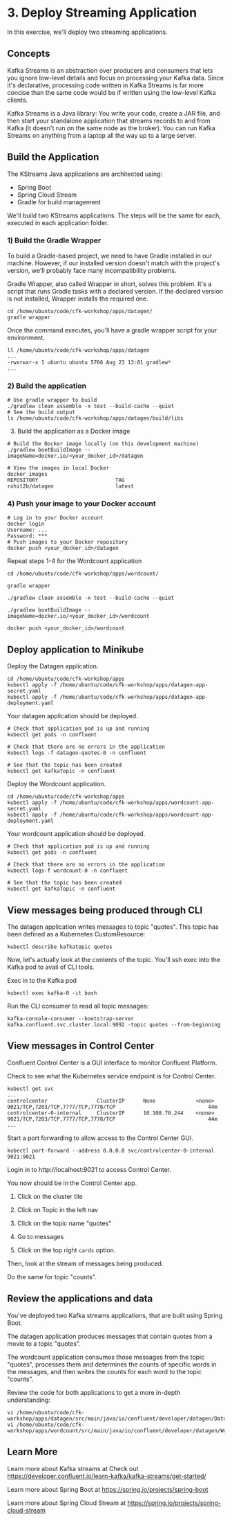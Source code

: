 # 3. Deploy Streaming Application

In this exercise, we'll deploy two streaming applications.

## Concepts

Kafka Streams is an abstraction over producers and consumers that lets you ignore low-level details and focus on processing your Kafka data. Since it's declarative, processing code written in Kafka Streams is far more concise than the same code would be if written using the low-level Kafka clients.

Kafka Streams is a Java library: You write your code, create a JAR file, and then start your standalone application that streams records to and from Kafka (it doesn't run on the same node as the broker). You can run Kafka Streams on anything from a laptop all the way up to a large server.

## Build the Application

The KStreams Java applications are architected using: 

- Spring Boot
- Spring Cloud Stream
- Gradle for build management

We'll build two KStreams applications. The steps will be the same for each, executed in each application folder.


### 1) Build the Gradle Wrapper

To build a Gradle-based project, we need to have Gradle installed in our machine. However, if our installed version doesn't match with the project's version, we'll probably face many incompatibility problems.

Gradle Wrapper, also called Wrapper in short, solves this problem. It's a script that runs Gradle tasks with a declared version. If the declared version is not installed, Wrapper installs the required one.

```
cd /home/ubuntu/code/cfk-workshop/apps/datagen/
gradle wrapper
```

Once the command executes, you'll have a gradle wrapper script for your environment. 

```
ll /home/ubuntu/code/cfk-workshop/apps/datagen
...
-rwxrwxr-x 1 ubuntu ubuntu 5766 Aug 23 13:01 gradlew*
...
```

### 2) Build the application

```
# Use gradle wrapper to build
./gradlew clean assemble -x test --build-cache --quiet
# See the build output
ls /home/ubuntu/code/cfk-workshop/apps/datagen/build/libs
```

3) Build the application as a Docker image

```
# Build the Docker image locally (on this development machine)
./gradlew bootBuildImage --imageName=docker.io/<your_docker_id>/datagen

# View the images in local Docker
docker images
REPOSITORY                         TAG
rohit2b/datagen                    latest
```

### 4) Push your image to your Docker account

```
# Log in to your Docker account
docker login
Username: ...
Password: ***
# Push images to your Docker repository
docker push <your_docker_id>/datagen
```

Repeat steps 1-4 for the Wordcount application

```
cd /home/ubuntu/code/cfk-workshop/apps/wordcount/

gradle wrapper

./gradlew clean assemble -x test --build-cache --quiet

./gradlew bootBuildImage --imageName=docker.io/<your_docker_id>/wordcount

docker push <your_docker_id>/wordcount
```

## Deploy application to Minikube

Deploy the Datagen application.

```
cd /home/ubuntu/code/cfk-workshop/apps
kubectl apply -f /home/ubuntu/code/cfk-workshop/apps/datagen-app-secret.yaml
kubectl apply -f /home/ubuntu/code/cfk-workshop/apps/datagen-app-deployment.yaml
```

Your datagen application should be deployed.

```
# Check that application pod is up and running
kubectl get pods -n confluent

# Check that there are no errors in the application
kubectl logs -f datagen-quotes-0 -n confluent

# See that the topic has been created
kubectl get kafkaTopic -n confluent
```

Deploy the Wordcount application.

```
cd /home/ubuntu/code/cfk-workshop/apps
kubectl apply -f /home/ubuntu/code/cfk-workshop/apps/wordcount-app-secret.yaml
kubectl apply -f /home/ubuntu/code/cfk-workshop/apps/wordcount-app-deployment.yaml
```

Your wordcount application should be deployed.

```
# Check that application pod is up and running
kubectl get pods -n confluent

# Check that there are no errors in the application
kubectl logs-f wordcount-0 -n confluent

# See that the topic has been created
kubectl get kafkaTopic -n confluent
```

## View messages being produced through CLI

The datagen application writes messages to topic "quotes". This topic has been defined as a Kubernetes CustomResource:

```
kubectl describe kafkatopic quotes
```

Now, let's actually look at the contents of the topic. You'll ssh exec into the Kafka pod to avail of CLI tools.

Exec in to the Kafka pod

```
kubectl exec kafka-0 -it bash
```

Run the CLI consumer to read all topic messages:

```
kafka-console-consumer --bootstrap-server kafka.confluent.svc.cluster.local:9092 -topic quotes --from-beginning
```

## View messages in Control Center

Confluent Control Center is a GUI interface to monitor Confluent Platform.

Check to see what the Kubernetes service endpoint is for Control Center.

```
kubectl get svc
...
controlcenter                ClusterIP      None             <none>        9021/TCP,7203/TCP,7777/TCP,7778/TCP                              44m
controlcenter-0-internal     ClusterIP      10.108.70.244    <none>        9021/TCP,7203/TCP,7777/TCP,7778/TCP                              44m
...
```

Start a port forwarding to allow access to the Control Center GUI.

```
kubectl port-forward --address 0.0.0.0 svc/controlcenter-0-internal 9021:9021
```

Login in to http://localhost:9021 to access Control Center.

You now should be in the Control Center app.

1) Click on the cluster tile

2) Click on Topic in the left nav

3) Click on the topic name "quotes"

4) Go to messages

5) Click on the top right `cards` option.

Then, look at the stream of messages being produced.

Do the same for topic "counts".

## Review the applications and data

You've deployed two Kafka streams applications, that are built using Spring Boot.

The datagen application produces messages that contain quotes from a movie to a topic "quotes".

The wordcount application consumes those messages from the topic "quotes", processes them and determines the counts of specific words in the messages, and then writes the counts for each word to the topic "counts".

Review the code for both applications to get a more in-depth understanding:

```
vi /home/ubuntu/code/cfk-workshop/apps/datagen/src/main/java/io/confluent/developer/datagen/DatagenApplication.java
vi /home/ubuntu/code/cfk-workshop/apps/wordcount/src/main/java/io/confluent/developer/datagen/WordcountApplication.java
```

## Learn More

Learn more about Kafka streams at Check out https://developer.confluent.io/learn-kafka/kafka-streams/get-started/

Learn more about Spring Boot at https://spring.io/projects/spring-boot

Learn more about Spring Cloud Stream at https://spring.io/projects/spring-cloud-stream
